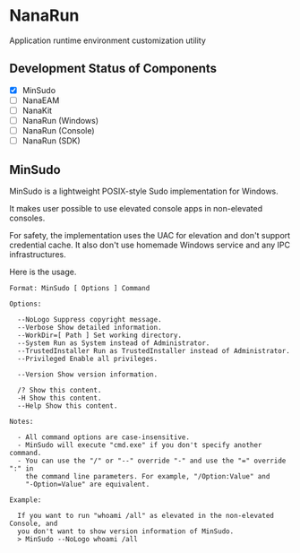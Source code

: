 ﻿# NanaRun

Application runtime environment customization utility

## Development Status of Components

- [x] MinSudo
- [ ] NanaEAM
- [ ] NanaKit
- [ ] NanaRun (Windows)
- [ ] NanaRun (Console)
- [ ] NanaRun (SDK)

## MinSudo

MinSudo is a lightweight POSIX-style Sudo implementation for Windows.

It makes user possible to use elevated console apps in non-elevated consoles.

For safety, the implementation uses the UAC for elevation and don't support
credential cache. It also don't use homemade Windows service and any IPC 
infrastructures.

Here is the usage.

```
Format: MinSudo [ Options ] Command

Options:

  --NoLogo Suppress copyright message.
  --Verbose Show detailed information.
  --WorkDir=[ Path ] Set working directory.
  --System Run as System instead of Administrator.
  --TrustedInstaller Run as TrustedInstaller instead of Administrator.
  --Privileged Enable all privileges.

  --Version Show version information.

  /? Show this content.
  -H Show this content.
  --Help Show this content.

Notes:

  - All command options are case-insensitive.
  - MinSudo will execute "cmd.exe" if you don't specify another command.
  - You can use the "/" or "--" override "-" and use the "=" override ":" in 
    the command line parameters. For example, "/Option:Value" and 
    "-Option=Value" are equivalent.

Example:

  If you want to run "whoami /all" as elevated in the non-elevated Console, and
  you don't want to show version information of MinSudo.
  > MinSudo --NoLogo whoami /all
```
